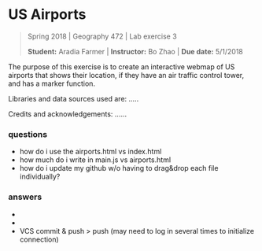 # US Airports
>Spring 2018 | Geography 472 | Lab exercise 3
>
>**Student:** Aradia Farmer | **Instructor:** Bo Zhao | **Due date:** 5/1/2018

The purpose of this exercise is to create an interactive webmap of US airports that shows their location, if they have an air traffic control tower, and has a marker function.

Libraries and data sources used are: .....

Credits and acknowledgements: ......



### questions
<ul>
<li>how do i use the airports.html vs index.html
<li>how much do i write in main.js vs airports.html
<li> how do i update my github w/o having to drag&drop each file individually?
</ul>

### answers
<ul>
<li>
<li>
<li> VCS commit & push > push (may need to log
in several times to initialize connection) 
</ul>
